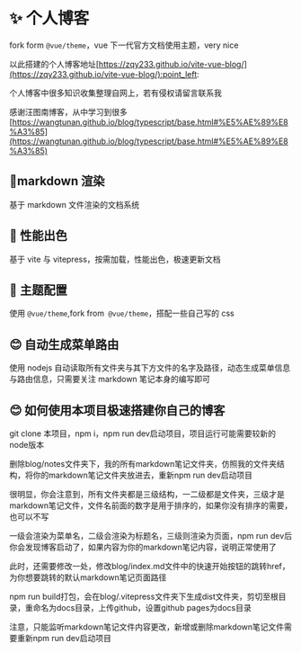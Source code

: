 # ✨ 个人博客

fork form `@vue/theme`，vue 下一代官方文档使用主题，very nice

以此搭建的个人博客地址[https://zqy233.github.io/vite-vue-blog/](https://zqy233.github.io/vite-vue-blog/):point_left:

个人博客中很多知识收集整理自网上，若有侵权请留言联系我

感谢汪图南博客，从中学习到很多
[https://wangtunan.github.io/blog/typescript/base.html#%E5%AE%89%E8%A3%85](https://wangtunan.github.io/blog/typescript/base.html#%E5%AE%89%E8%A3%85)

## 🎉markdown 渲染

基于 markdown 文件渲染的文档系统

## 🚀 性能出色

基于 vite 与 vitepress，按需加载，性能出色，极速更新文档

## 🌈 主题配置

使用 `@vue/theme`,fork from` @vue/theme`，搭配一些自己写的 css

## 😊 自动生成菜单路由

使用 nodejs 自动读取所有文件夹与其下方文件的名字及路径，动态生成菜单信息与路由信息，只需要关注 markdown 笔记本身的编写即可

## 😊 如何使用本项目极速搭建你自己的博客

git clone 本项目，npm i，npm run dev启动项目，项目运行可能需要较新的node版本

删除blog/notes文件夹下，我的所有markdown笔记文件夹，仿照我的文件夹结构，将你的markdown笔记文件夹放进去，重新npm run dev启动项目

很明显，你会注意到，所有文件夹都是三级结构，一二级都是文件夹，三级才是markdown笔记文件，文件名前面的数字是用于排序的，如果你没有排序的需要，也可以不写

一级会渲染为菜单名，二级会渲染为标题名，三级则渲染为页面，npm run dev后你会发现博客启动了，如果内容为你的markdown笔记内容，说明正常使用了

此时，还需要修改一处，修改blog/index.md文件中的快速开始按钮的跳转href，为你想要跳转的默认markdown笔记页面路径

npm run build打包，会在blog/.vitepress文件夹下生成dist文件夹，剪切至根目录，重命名为docs目录，上传github，设置github pages为docs目录

注意，只能监听markdown笔记文件内容更改，新增或删除markdown笔记文件需要重新npm run dev启动项目
